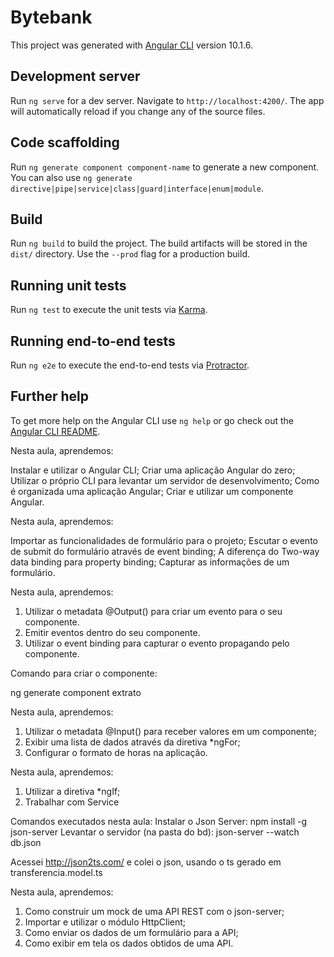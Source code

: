 # Bytebank

This project was generated with [Angular CLI](https://github.com/angular/angular-cli) version 10.1.6.

## Development server

Run `ng serve` for a dev server. Navigate to `http://localhost:4200/`. The app will automatically reload if you change any of the source files.

## Code scaffolding

Run `ng generate component component-name` to generate a new component. You can also use `ng generate directive|pipe|service|class|guard|interface|enum|module`.

## Build

Run `ng build` to build the project. The build artifacts will be stored in the `dist/` directory. Use the `--prod` flag for a production build.

## Running unit tests

Run `ng test` to execute the unit tests via [Karma](https://karma-runner.github.io).

## Running end-to-end tests

Run `ng e2e` to execute the end-to-end tests via [Protractor](http://www.protractortest.org/).

## Further help

To get more help on the Angular CLI use `ng help` or go check out the [Angular CLI README](https://github.com/angular/angular-cli/blob/master/README.md).


Nesta aula, aprendemos:

Instalar e utilizar o Angular CLI;
Criar uma aplicação Angular do zero;
Utilizar o próprio CLI para levantar um servidor de desenvolvimento;
Como é organizada uma aplicação Angular;
Criar e utilizar um componente Angular.

Nesta aula, aprendemos:

Importar as funcionalidades de formulário para o projeto;
Escutar o evento de submit do formulário através de event binding;
A diferença do Two-way data binding para property binding;
Capturar as informações de um formulário.

Nesta aula, aprendemos:

1. Utilizar o metadata @Output() para criar um evento para o seu componente.
2. Emitir eventos dentro do seu componente.
3. Utilizar o event binding para capturar o evento propagando pelo componente.

Comando para criar o componente:

ng generate component extrato

Nesta aula, aprendemos:

1. Utilizar o metadata @Input() para receber valores em um componente;
2. Exibir uma lista de dados através da diretiva *ngFor;
3. Configurar o formato de horas na aplicação.

Nesta aula, aprendemos:

1. Utilizar a diretiva *ngIf;
2. Trabalhar com Service

Comandos executados nesta aula:
Instalar o Json Server: npm install -g json-server 
Levantar o servidor (na pasta do bd): json-server --watch db.json

Acessei http://json2ts.com/ e colei o json, usando o ts gerado em transferencia.model.ts

Nesta aula, aprendemos:

1. Como construir um mock de uma API REST com o json-server;
2. Importar e utilizar o módulo HttpClient;
3. Como enviar os dados de um formulário para a API;
4. Como exibir em tela os dados obtidos de uma API.
